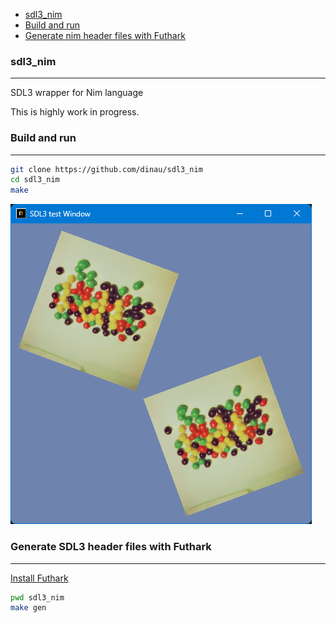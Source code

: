 <!-- START doctoc generated TOC please keep comment here to allow auto update -->
<!-- DON'T EDIT THIS SECTION, INSTEAD RE-RUN doctoc TO UPDATE -->

- [sdl3_nim](#sdl3_nim)
- [Build and run](#build-and-run)
- [Generate nim header files with Futhark](#generate-nim-header-files-with-futhark)

<!-- END doctoc generated TOC please keep comment here to allow auto update -->

### sdl3_nim

---

SDL3 wrapper for Nim language


This is highly work in progress.


### Build and run

--- 

```sh
git clone https://github.com/dinau/sdl3_nim
cd sdl3_nim
make 
```

![alt](https://github.com/dinau/sdl3_nim/raw/main/src/private/img/sdl3_test_nim.png)

### Generate SDL3 header files with Futhark

---

[Install Futhark](https://github.com/PMunch/futhark#installation)

```sh
pwd sdl3_nim
make gen
```
